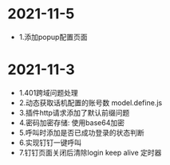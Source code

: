 # 2021-11-5

- 1.添加popup配置页面

# 2021-11-3

- 1.401跨域问题处理
- 2.动态获取话机配置的账号数 model.define.js 
- 3.插件http请求添加了默认前缀问题  
- 4.密码加密存储: 使用base64加密  
- 5.呼叫时添加是否已成功登录的状态判断 
- 6.实现钉钉一键呼叫
- 7.钉钉页面关闭后清除login keep alive 定时器
